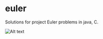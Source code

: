euler
==========

Solutions for project Euler problems in java, C.

![Alt text](https://projecteuler.net/profile/hasanain.png)
